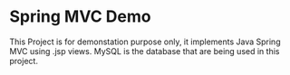 # Spring MVC Demo
This Project is for demonstation purpose only, it implements Java Spring MVC using .jsp views. 
MySQL is the database that are being used in this project.

